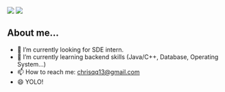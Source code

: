 
![](https://github-readme-stats.vercel.app/api?username=ChrisWang13&show_icons=true)
![](https://github-profile-trophy.vercel.app/?username=ChrisWang13&theme=onedark&column=8)
## About me...

- 🔭 I’m currently looking for SDE intern.
- 🌱 I’m currently learning backend skills (Java/C++, Database, Operating System...)
- 📫 How to reach me: chrisqq13@gmail.com
- 😄 YOLO!

